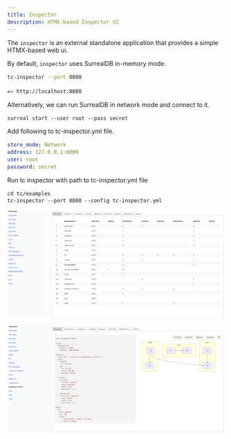 ```yaml
---
title: Inspector
description: HTMX-based Inspector UI
---
```


The `inspector` is an external standalone application that provides a simple
HTMX-based web ui.

By default, `inspector` uses SurrealDB in-memory mode.


```sh
tc-inspector --port 8080

=> http://localhost:8080
```

Alternatively, we can run SurrealDB in network mode and connect to it.

```
surreal start --user root --pass secret

```
Add following to tc-inspector.yml file.

```yaml
store_mode: Network
address: 127.0.0.1:8000
user: root
password: secret
```

Run tc inspector with path to tc-inspector.yml file

```
cd tc/examples
tc-inspector --port 8080 --config tc-inspector.yml
```

[![Overview]][Overview]

[Overview]: ../../../assets/inspector-overview.png

[![Visual]][Visual]

[Visual]: ../../../assets/inspector-visual.png
